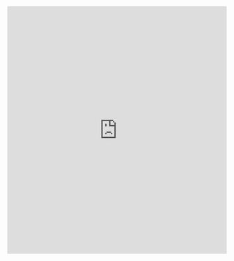 <p><iframe allowfullscreen width="100%" height="569" class="google-slides-iframe" frameborder="0" scrolling="no" src="https://docs.google.com/presentation/d/e/2PACX-1vTg0pRW-IuN7ltu4qmpHVd-ybvYT-0O277-S4h49NKaWNfeS79HS-21V_hLDz8bCf9Vhu94RIp2J4S4/embed?start=false&amp;loop=false&amp;delayms=3000"></iframe></p>